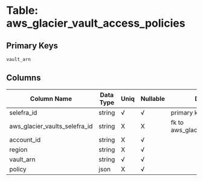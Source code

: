 # Table: aws_glacier_vault_access_policies

## Primary Keys 

```
vault_arn
```


## Columns 

|  Column Name   |  Data Type  | Uniq | Nullable | Description | 
|  ----  | ----  | ----  | ----  | ---- | 
| selefra_id | string | √ | √ | primary keys value md5 | 
| aws_glacier_vaults_selefra_id | string | X | X | fk to aws_glacier_vaults.selefra_id | 
| account_id | string | X | √ |  | 
| region | string | X | √ |  | 
| vault_arn | string | √ | √ |  | 
| policy | json | X | √ |  | 


